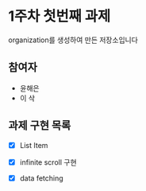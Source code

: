 
# 1주차 첫번째 과제
organization를 생성하여 만든 저장소입니다
## 참여자
- 윤해은
- 이 삭

## 과제 구현 목록
- [x] List Item
- [x] infinite scroll 구현
- [x] data fetching

